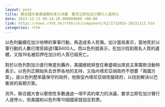 ```yaml
---
layout: post
title: 聯合國大會通過無約束力決議　要求立即在加沙實行人道停火
date: 2023-12-13 06:24:10.000000000 +08:00
link: https://news.rthk.hk/rthk/ch/component/k2/1732015-20231213.htm
categories: rthk
---
```


以色列繼續在加沙地帶的軍事行動，再造成多人死傷。加沙當局表示，當地死於以軍行動的人數已增至超過1萬8400人。而以色列就表示，在加沙找到兩名人質的遺體，又指19名被扣押在加沙的人質已經死亡。

對於以色列對加沙進行無差別轟炸，美國總統拜登在華盛頓出席民主黨籌款活動時表示，以色列正開始失去世界各地的支持，又指內塔尼亞胡政府不想要「兩國方案」，是以色列歷來最保守的政府，他敦促內塔尼亞胡改變政府，以找到解決以巴衝突的長期方案。

另外，聯合國大會以壓倒性多數通過一項不具約束力的決議，要求立即在加沙實行人道停火，但美國和以色列等10個國家就投反對票。
